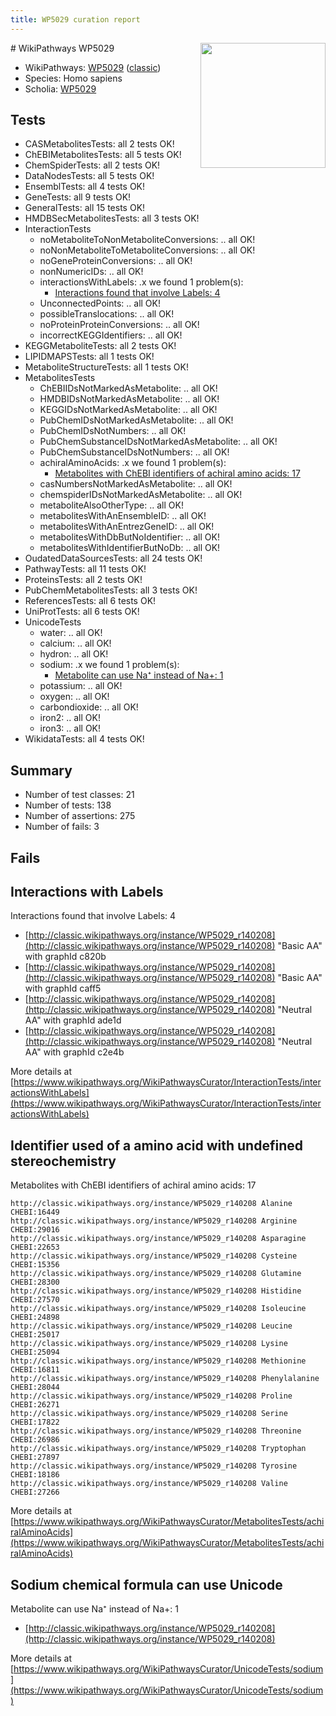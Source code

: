 ```yaml
---
title: WP5029 curation report
---
```


<img style="float: right; width: 200px" src="https://upload.wikimedia.org/wikipedia/commons/thumb/8/83/Wplogo_with_text_500.png/640px-Wplogo_with_text_500.png" />
# WikiPathways WP5029

* WikiPathways: [WP5029](https://wikipathways.org/pathways/WP5029) ([classic](https://classic.wikipathways.org/instance/WP5029))
* Species: Homo sapiens
* Scholia: [WP5029](https://scholia.toolforge.org/wikipathways/WP5029)
## Tests
* CASMetabolitesTests: all 2 tests OK!
* ChEBIMetabolitesTests: all 5 tests OK!
* ChemSpiderTests: all 2 tests OK!
* DataNodesTests: all 5 tests OK!
* EnsemblTests: all 4 tests OK!
* GeneTests: all 9 tests OK!
* GeneralTests: all 15 tests OK!
* HMDBSecMetabolitesTests: all 3 tests OK!
* InteractionTests
    * noMetaboliteToNonMetaboliteConversions: .. all OK!
    * noNonMetaboliteToMetaboliteConversions: .. all OK!
    * noGeneProteinConversions: .. all OK!
    * nonNumericIDs: .. all OK!
    * interactionsWithLabels: .x we found 1 problem(s):
        * [Interactions found that involve Labels: 4](#630d267b)
    * UnconnectedPoints: .. all OK!
    * possibleTranslocations: .. all OK!
    * noProteinProteinConversions: .. all OK!
    * incorrectKEGGIdentifiers: .. all OK!
* KEGGMetaboliteTests: all 2 tests OK!
* LIPIDMAPSTests: all 1 tests OK!
* MetaboliteStructureTests: all 1 tests OK!
* MetabolitesTests
    * ChEBIIDsNotMarkedAsMetabolite: .. all OK!
    * HMDBIDsNotMarkedAsMetabolite: .. all OK!
    * KEGGIDsNotMarkedAsMetabolite: .. all OK!
    * PubChemIDsNotMarkedAsMetabolite: .. all OK!
    * PubChemIDsNotNumbers: .. all OK!
    * PubChemSubstanceIDsNotMarkedAsMetabolite: .. all OK!
    * PubChemSubstanceIDsNotNumbers: .. all OK!
    * achiralAminoAcids: .x we found 1 problem(s):
        * [Metabolites with ChEBI identifiers of achiral amino acids: 17](#e6d4b169)
    * casNumbersNotMarkedAsMetabolite: .. all OK!
    * chemspiderIDsNotMarkedAsMetabolite: .. all OK!
    * metaboliteAlsoOtherType: .. all OK!
    * metabolitesWithAnEnsembleID: .. all OK!
    * metabolitesWithAnEntrezGeneID: .. all OK!
    * metabolitesWithDbButNoIdentifier: .. all OK!
    * metabolitesWithIdentifierButNoDb: .. all OK!
* OudatedDataSourcesTests: all 24 tests OK!
* PathwayTests: all 11 tests OK!
* ProteinsTests: all 2 tests OK!
* PubChemMetabolitesTests: all 3 tests OK!
* ReferencesTests: all 6 tests OK!
* UniProtTests: all 6 tests OK!
* UnicodeTests
    * water: .. all OK!
    * calcium: .. all OK!
    * hydron: .. all OK!
    * sodium: .x we found 1 problem(s):
        * [Metabolite can use Na⁺ instead of Na+: 1](#2cc83479)
    * potassium: .. all OK!
    * oxygen: .. all OK!
    * carbondioxide: .. all OK!
    * iron2: .. all OK!
    * iron3: .. all OK!
* WikidataTests: all 4 tests OK!


## Summary

* Number of test classes: 21
* Number of tests: 138
* Number of assertions: 275
* Number of fails: 3

## Fails

<a name="630d267b" />

## Interactions with Labels

Interactions found that involve Labels: 4

* [http://classic.wikipathways.org/instance/WP5029_r140208](http://classic.wikipathways.org/instance/WP5029_r140208) "Basic AA" with graphId c820b
* [http://classic.wikipathways.org/instance/WP5029_r140208](http://classic.wikipathways.org/instance/WP5029_r140208) "Basic AA" with graphId caff5
* [http://classic.wikipathways.org/instance/WP5029_r140208](http://classic.wikipathways.org/instance/WP5029_r140208) "Neutral AA" with graphId ade1d
* [http://classic.wikipathways.org/instance/WP5029_r140208](http://classic.wikipathways.org/instance/WP5029_r140208) "Neutral AA" with graphId c2e4b


More details at [https://www.wikipathways.org/WikiPathwaysCurator/InteractionTests/interactionsWithLabels](https://www.wikipathways.org/WikiPathwaysCurator/InteractionTests/interactionsWithLabels)

<a name="e6d4b169" />

## Identifier used of a amino acid with undefined stereochemistry

Metabolites with ChEBI identifiers of achiral amino acids: 17
```
http://classic.wikipathways.org/instance/WP5029_r140208 Alanine CHEBI:16449
http://classic.wikipathways.org/instance/WP5029_r140208 Arginine CHEBI:29016
http://classic.wikipathways.org/instance/WP5029_r140208 Asparagine CHEBI:22653
http://classic.wikipathways.org/instance/WP5029_r140208 Cysteine CHEBI:15356
http://classic.wikipathways.org/instance/WP5029_r140208 Glutamine CHEBI:28300
http://classic.wikipathways.org/instance/WP5029_r140208 Histidine CHEBI:27570
http://classic.wikipathways.org/instance/WP5029_r140208 Isoleucine CHEBI:24898
http://classic.wikipathways.org/instance/WP5029_r140208 Leucine CHEBI:25017
http://classic.wikipathways.org/instance/WP5029_r140208 Lysine CHEBI:25094
http://classic.wikipathways.org/instance/WP5029_r140208 Methionine CHEBI:16811
http://classic.wikipathways.org/instance/WP5029_r140208 Phenylalanine CHEBI:28044
http://classic.wikipathways.org/instance/WP5029_r140208 Proline CHEBI:26271
http://classic.wikipathways.org/instance/WP5029_r140208 Serine CHEBI:17822
http://classic.wikipathways.org/instance/WP5029_r140208 Threonine CHEBI:26986
http://classic.wikipathways.org/instance/WP5029_r140208 Tryptophan CHEBI:27897
http://classic.wikipathways.org/instance/WP5029_r140208 Tyrosine CHEBI:18186
http://classic.wikipathways.org/instance/WP5029_r140208 Valine CHEBI:27266
```

More details at [https://www.wikipathways.org/WikiPathwaysCurator/MetabolitesTests/achiralAminoAcids](https://www.wikipathways.org/WikiPathwaysCurator/MetabolitesTests/achiralAminoAcids)

<a name="2cc83479" />

## Sodium chemical formula can use Unicode

Metabolite can use Na⁺ instead of Na+: 1

* [http://classic.wikipathways.org/instance/WP5029_r140208](http://classic.wikipathways.org/instance/WP5029_r140208)


More details at [https://www.wikipathways.org/WikiPathwaysCurator/UnicodeTests/sodium](https://www.wikipathways.org/WikiPathwaysCurator/UnicodeTests/sodium)

